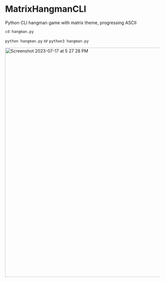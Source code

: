 # MatrixHangmanCLI
Python CLI hangman game with matrix theme, progressing ASCII 

``` cd hangman.py ```

``` python hangman.py ```
or
``` python3 hangman.py ```

<img width="747" alt="Screenshot 2023-07-17 at 5 27 28 PM" src="https://github.com/turingblocks/MatrixHangmanCLI/assets/101488664/f62c9c5e-a944-49a3-8dfd-ef3edf4b0372">
